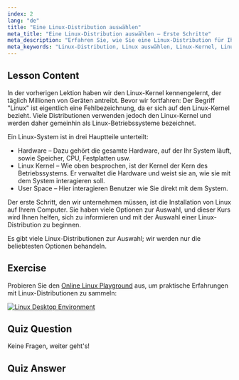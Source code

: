 ```yaml
---
index: 2
lang: "de"
title: "Eine Linux-Distribution auswählen"
meta_title: "Eine Linux-Distribution auswählen – Erste Schritte"
meta_description: "Erfahren Sie, wie Sie eine Linux-Distribution für Ihre Bedürfnisse auswählen. Entdecken Sie beliebte Optionen und verstehen Sie Kernel, Hardware und Benutzerbereich. Beginnen Sie Ihre Linux-Reise!"
meta_keywords: "Linux-Distribution, Linux auswählen, Linux-Kernel, Linux für Anfänger, Linux-Anleitung, Linux installieren, Linux-Tutorial"
---
```


## Lesson Content

In der vorherigen Lektion haben wir den Linux-Kernel kennengelernt, der täglich Millionen von Geräten antreibt. Bevor wir fortfahren: Der Begriff "Linux" ist eigentlich eine Fehlbezeichnung, da er sich auf den Linux-Kernel bezieht. Viele Distributionen verwenden jedoch den Linux-Kernel und werden daher gemeinhin als Linux-Betriebssysteme bezeichnet.

Ein Linux-System ist in drei Hauptteile unterteilt:

- Hardware – Dazu gehört die gesamte Hardware, auf der Ihr System läuft, sowie Speicher, CPU, Festplatten usw.
- Linux Kernel – Wie oben besprochen, ist der Kernel der Kern des Betriebssystems. Er verwaltet die Hardware und weist sie an, wie sie mit dem System interagieren soll.
- User Space – Hier interagieren Benutzer wie Sie direkt mit dem System.

Der erste Schritt, den wir unternehmen müssen, ist die Installation von Linux auf Ihrem Computer. Sie haben viele Optionen zur Auswahl, und dieser Kurs wird Ihnen helfen, sich zu informieren und mit der Auswahl einer Linux-Distribution zu beginnen.

Es gibt viele Linux-Distributionen zur Auswahl; wir werden nur die beliebtesten Optionen behandeln.

## Exercise

Probieren Sie den [Online Linux Playground](https://labex.io/de/tutorials/linux-online-linux-playground-372915) aus, um praktische Erfahrungen mit Linux-Distributionen zu sammeln:

[![Linux Desktop Environment](https://tutorial-screenshot.getvm.io/env-desktop.webp)](https://labex.io/de/tutorials/linux-online-linux-playground-372915)

## Quiz Question

Keine Fragen, weiter geht's!

## Quiz Answer
